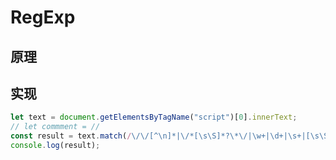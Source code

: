 # RegExp

## 原理

## 实现

```js
let text = document.getElementsByTagName("script")[0].innerText;
// let commment = //
const result = text.match(/\/\/[^\n]*|\/*[\s\S]*?\*\/|\w+|\d+|\s+|[\s\S]/g);
console.log(result);
```
